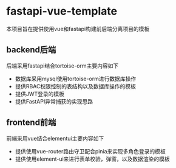 # fastapi-vue-template

本项目旨在提供使用vue和fastapi构建前后端分离项目的模板

## backend后端

后端采用fastapi结合tortoise-orm主要内容如下

- 数据库采用mysql使用tortoise-orm进行数据库操作
- 提供RBAC权限控制的表结构以及数据库操作的模板
- 提供JWT登录的模板
- 提供FastAPI异常捕获的实现思路

## frontend前端

前端采用vue结合elementui主要内容如下

- 提供使用vue-router路由守卫配合pinia来实现多角色登录的模板
- 提供使用element-ui来进行表单校验，弹窗，以及数据渲染的模板
